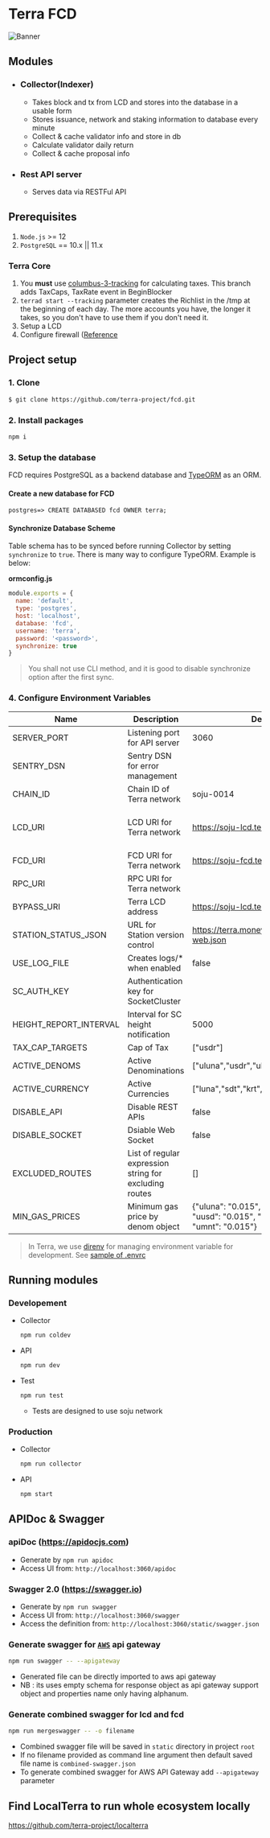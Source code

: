 # Terra FCD

![Banner](banner.png)

## Modules
* ### Collector(Indexer)
  - Takes block and tx from LCD and stores into the database in a usable form
  - Stores issuance, network and staking information to database every minute
  - Collect & cache validator info and store in db
  - Calculate validator daily return
  - Collect & cache proposal info
* ### Rest API server
  * Serves data via RESTFul API

## Prerequisites
1. `Node.js` >= 12
1. `PostgreSQL` == 10.x || 11.x

### Terra Core
1. You __must__ use [columbus-3-tracking](https://github.com/terra-project/core/tree/columbus-3-tracking) for calculating taxes. This branch adds TaxCaps, TaxRate event in BeginBlocker
1. `terrad start --tracking` parameter creates the Richlist in the /tmp at the beginning of each day. The more accounts you have, the longer it takes, so you don't have to use them if you don't need it.
1. Setup a LCD
1. Configure firewall ([Reference](https://docs.terra.money/node/installation.html#firewall-configuration)

## Project setup

### 1. Clone
```bash
$ git clone https://github.com/terra-project/fcd.git
```

### 2. Install packages
```bash
npm i
```

### 3. Setup the database
FCD requires PostgreSQL as a backend database and [TypeORM](https://github.com/typeorm/typeorm) as an ORM.

#### Create a new database for FCD
```psql
postgres=> CREATE DATABASED fcd OWNER terra;
```
#### Synchronize Database Scheme
Table schema has to be synced before running Collector by setting `synchronize` to `true`. There is many way to configure TypeORM. Example is below:

**ormconfig.js**
```javascript
module.exports = {
  name: 'default',
  type: 'postgres',
  host: 'localhost',
  database: 'fcd',
  username: 'terra',
  password: '<password>',
  synchronize: true
}
```

> You shall not use CLI method, and it is good to disable synchronize option after the first sync.

### 4. Configure Environment Variables
| Name                | Description                     | Default                                      | Module(s)                          |
|---------------------|---------------------------------|----------------------------------------------|------------------------------------|
| SERVER_PORT         | Listening port for API server   | 3060                                         | API                                |
| SENTRY_DSN          | Sentry DSN for error management |                                              | All                                |
| CHAIN_ID            | Chain ID of Terra network       | soju-0014                                    | API, Collector                     |
| LCD_URI             | LCD URI for Terra network       | https://soju-lcd.terra.dev                   | API, Collector, Validator Scrapper |
| FCD_URI             | FCD URI for Terra network       | https://soju-fcd.terra.dev                   | Collector                          |
| RPC_URI             | RPC URI for Terra network       | <required>                                   | Collector                          |
| BYPASS_URI          | Terra LCD address               | https://soju-lcd.terra.dev                   | API                                |
| STATION_STATUS_JSON | URL for Station version control | https://terra.money/station/version-web.json | API                                |
| USE_LOG_FILE        | Creates logs/* when enabled     | false                                        | All                                |
| SC_AUTH_KEY         | Authentication key for SocketCluster | <required>                              | API                                |
| HEIGHT_REPORT_INTERVAL | Interval for SC height notification | 5000                                  | API                                |
| TAX_CAP_TARGETS     | Cap of Tax                      | ["usdr"]                                     | API                                |
| ACTIVE_DENOMS       | Active Denominations            | ["uluna","usdr","ukrw","uusd","umnt"]        | API                                |
| ACTIVE_CURRENCY     | Active Currencies               | ["luna","sdt","krt","ust","mnt"]             | API                                |
| DISABLE_API         | Disable REST APIs               | false                                        | API                                |
| DISABLE_SOCKET      | Dsiable Web Socket              | false                                        | API                                |
| EXCLUDED_ROUTES     | List of regular expression string for excluding routes | []                    | API                                |
| MIN_GAS_PRICES      | Minimum gas price by denom object| {"uluna": "0.015", "usdr": "0.015", "uusd": "0.015", "ukrw": "0.015", "umnt": "0.015"}                    | API                                |


> In Terra, we use [direnv](https://direnv.net) for managing environment variable for development. See [sample of .envrc](.envrc_sample)

## Running modules
### Developement
* Collector
  ```bash
  npm run coldev
  ```
* API
  ```bash
  npm run dev
  ```
* Test
  ```bash
  npm run test
  ```
  * Tests are designed to use soju network

### Production
* Collector
  ```bash
  npm run collector
  ```
* API
  ```bash
  npm start
  ```

## APIDoc & Swagger
### apiDoc (https://apidocjs.com)
  - Generate by `npm run apidoc`
  - Access UI from: `http://localhost:3060/apidoc`
### Swagger 2.0 (https://swagger.io)
  - Generate by `npm run swagger`
  - Access UI from: `http://localhost:3060/swagger`
  - Access the definition from: `http://localhost:3060/static/swagger.json` 
### Generate swagger for [`AWS`](https://aws.amazon.com/api-gateway/) api gateway
```sh
npm run swagger -- --apigateway
```
* Generated file can be directly imported to aws api gateway
* NB : its uses empty schema for response object as api gateway support object and properties name only having alphanum. 

### Generate combined swagger for lcd and fcd
```sh
npm run mergeswagger -- -o filename
```
* Combined swagger file will be saved in `static` directory in project `root`
* If no filename provided as command line argument then default saved file name is `combined-swagger.json`
* To generate combined swagger for AWS API Gateway add `--apigateway` parameter

## Find LocalTerra to run whole ecosystem locally
https://github.com/terra-project/localterra
